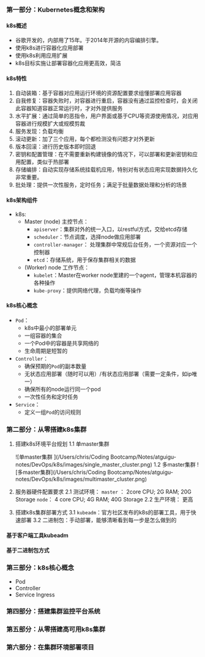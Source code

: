 ### 第一部分：Kubernetes概念和架构

#### k8s概述

* 谷歌开发的，内部用了15年。于2014年开源的内容编排引擎。
* 使用k8s进行容器化应用部署
* 使用k8s利用应用扩展
* k8s目标实施让部署容器化应用更高效，简洁

#### k8s特性

1. 自动装箱：基于容器对应用运行环境的资源配置要求组懂部署应用容器
2. 自我修复：容器失败时，对容器进行重启，容器没有通过监控检查时，会关闭此容器知道容器正常运行时，才对外提供服务
3. 水平扩展：通过简单的恶指令，用户界面或基于CPU等资源使用情况，对应用容器进行规模扩大或规模剪裁
4. 服务发现：负载均衡
5. 滚动更新：加了三个应用，每个都检测没有问题才对外更新
6. 版本回滚：进行历史版本即时回退
7. 密钥和配置管理：在不需要重新构建镜像的情况下，可以部署和更新密钥和应用配置，类似于热部署
8. 存储编排：自动实现存储系统挂载机应用，特别对有状态应用实现数据持久化非常重要。
9. 批处理：提供一次性服务，定时任务；满足于批量数据处理和分析的场景 

#### k8s架构组件

* k8s:
  * Master (node) 主控节点：
    * `apiserver`：集群对外的统一入口，以restful方式，交给etcd存储
    * `scheduler`：节点调度，选择node做应用部署
    * `controller-manager`： 处理集群中常规后台任务，一个资源对应一个控制器
    * `etcd`：存储系统，用于保存集群相关的数据
  * (Worker) node 工作节点：
    * `kubelet`：Master在worker node里建的一个agent，管理本机容器的各种操作
    * `kube-proxy`：提供网络代理，负载均衡等操作

#### k8s核心概念

* `Pod`：
  * k8s中最小的部署单元
  * 一组容器的集合
  * 一个Pod中的容器是共享网络的
  * 生命周期是短暂的
* `Controller`：
  * 确保预期的`Pod`的副本数量
  * 无状态应用部署（随时可以用）/有状态应用部署（需要一定条件，如ip唯一）
  * 确保所有的node运行同一个pod
  * 一次性任务和定时任务
* `Service`：
  * 定义一组`Pod`的访问规则

### 第二部分：从零搭建k8s集群

1. 搭建k8s环境平台规划
   1.1 单master集群 

   ![单master集群 ](/Users/chris/Coding Bootcamp/Notes/atguigu-notes/DevOps/k8s/images/single_master_cluster.png)
   1.2 多master集群
   ![多master集群](/Users/chris/Coding Bootcamp/Notes/atguigu-notes/DevOps/k8s/images/multimaster_cluster.png)

2. 服务器硬件配置要求
   2.1 测试环境：
   `master` ： 2core CPU; 2G RAM; 20G Storage
   `node`： 4 core CPU; 4G RAM; 40G Storage
   2.2 生产环境：
   更高

3. 搭建k8s集群部署方式
   3.1 `kubeadm`：官方社区发布的k8s的部署工具，用于快速部署
   3.2 二进制包：手动部署，能够清晰看到每一步是怎么做到的

#### 基于客户端工具kubeadm

 

#### 基于二进制包方式

### 第三部分：k8s核心概念

* Pod
* Controller
* Service Ingress

### 第四部分：搭建集群监控平台系统

### 第五部分：从零搭建高可用k8s集群

### 第六部分：在集群环境部署项目

